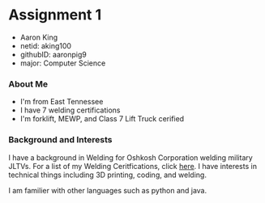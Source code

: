 # Assignment 1

- Aaron King
- netid: aking100
- githubID: aaronpig9
- major: Computer Science

### About Me

- I'm from East Tennessee
- I have 7 welding certifications
- I'm forklift, MEWP, and Class 7 Lift Truck cerified

### Background and Interests

I have a background in Welding for Oshkosh Corporation welding military JLTVs. For a list of my Welding Ceritfications, click [here](WeldCerts.html).
I have interests in technical things including 3D printing, coding, and welding.  

I am familier with other languages such as python and java.